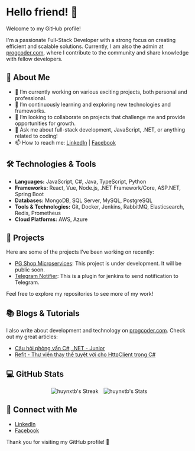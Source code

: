 # Hello friend! 👋

Welcome to my GitHub profile! 

I'm a passionate Full-Stack Developer with a strong focus on creating efficient and scalable solutions. Currently, I am also the admin at [progcoder.com](https://progcoder.com), where I contribute to the community and share knowledge with fellow developers.

## 🚀 About Me

- 🔭 I’m currently working on various exciting projects, both personal and professional.
- 🌱 I’m continuously learning and exploring new technologies and frameworks.
- 👯 I’m looking to collaborate on projects that challenge me and provide opportunities for growth.
- 💬 Ask me about full-stack development, JavaScript, .NET, or anything related to coding!
- 📫 How to reach me: [LinkedIn](https://www.linkedin.com/in/harrynguyenpg) | [Facebook](https://www.facebook.com/huynx11.dev)

## 🛠️ Technologies & Tools

- **Languages:** JavaScript, C#, Java, TypeScript, Python
- **Frameworks:** React, Vue, Node.js, .NET Framework/Core, ASP.NET, Spring Boot
- **Databases:** MongoDB, SQL Server, MySQL, PostgreSQL
- **Tools & Technologies:** Git, Docker, Jenkins, RabbitMQ, Elasticsearch, Redis, Prometheus
- **Cloud Platforms:** AWS, Azure

## 🌟 Projects

Here are some of the projects I’ve been working on recently:

- [PG Shop Microservices](https://via.placeholder.com/700x500?text=Coming+Soon): This project is under development. It will be public soon.
- [Telegram Notifier](https://github.com/huynxtb/jenkins-telegram-notifier-plugin): This is a plugin for jenkins to send notification to Telegram.

Feel free to explore my repositories to see more of my work!

## 📚 Blogs & Tutorials

I also write about development and technology on [progcoder.com](https://progcoder.com). Check out my great articles:

- [Câu hỏi phỏng vấn C#, .NET - Junior](https://www.progcoder.com/p/cau-hoi-phong-van-c-va-net--junior-p2-03320uC)
- [Refit - Thư viện thay thế tuyệt vời cho HttpClient trong C#](https://www.progcoder.com/p/refit--thu-vien-thay-the-tuyet-voi-cho-httpclient-trong-c-5ff83aY)

## 💻 GitHub Stats

<div align="center">
  <img src="https://github-readme-streak-stats.herokuapp.com/?user=huynxtb&theme=dracula&hide_border=false" alt="huynxtb's Streak" style="margin-right: 10px;" />
  <img src="https://github-readme-stats.vercel.app/api?username=huynxtb&theme=dracula&show_icons=true&hide_border=false&count_private=true" alt="huynxtb's Stats" />
</div>

## 🤝 Connect with Me

- [LinkedIn](https://www.linkedin.com/in/harrynguyenpg)
- [Facebook](https://www.facebook.com/huynx11.dev)

Thank you for visiting my GitHub profile! 🚀
